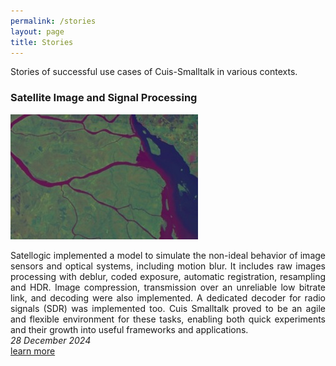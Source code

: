 ```yaml
---
permalink: /stories
layout: page
title: Stories
---
```


Stories of successful use cases of Cuis-Smalltalk in various contexts.

<div class="row">
  <div class="col">
    <h3>Satellite Image and Signal Processing</h3>
    <img src="./assets/imgs/story_satellogic.jpg" class="doc" style="width:300px;">
    <p align="justify">Satellogic implemented a model to simulate the
    non-ideal behavior of image sensors and optical systems, including
    motion blur. It includes raw images processing with deblur, coded
    exposure, automatic registration, resampling and HDR.  Image
    compression, transmission over an unreliable low bitrate link, and
    decoding were also implemented. A dedicated decoder for radio
    signals (SDR) was implemented too. Cuis Smalltalk proved to be an
    agile and flexible environment for these tasks, enabling both
    quick experiments and their growth into useful frameworks and
    applications.
      <br><em>28 December 2024</em>
      <br><a href="https://www.youtube.com/watch?v=m1EWCYSZL4w">learn more</a></p>
  </div>
</div>



<!--
<div class="row">
  <h3>Story 1</h3>
  <img src="./assets/imgs/story.png" class="doc" style="width:300px;">
  <p align="justify">A paragraph describing the story.
    <br><em>28 December 2024</em>
    <br><a href="http://...">read more</a></p>
</div>
-->
